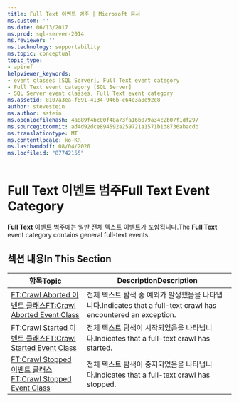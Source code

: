 ```yaml
---
title: Full Text 이벤트 범주 | Microsoft 문서
ms.custom: ''
ms.date: 06/13/2017
ms.prod: sql-server-2014
ms.reviewer: ''
ms.technology: supportability
ms.topic: conceptual
topic_type:
- apiref
helpviewer_keywords:
- event classes [SQL Server], Full Text event category
- Full Text event category [SQL Server]
- SQL Server event classes, Full Text event category
ms.assetid: 8107a3ea-f891-4134-946b-c64e3a8e92e8
author: stevestein
ms.author: sstein
ms.openlocfilehash: 4a889f4bc00f48a73fa16b079a34c2b07f1df297
ms.sourcegitcommit: ad4d92dce894592a259721a1571b1d8736abacdb
ms.translationtype: MT
ms.contentlocale: ko-KR
ms.lasthandoff: 08/04/2020
ms.locfileid: "87742155"
---
```

# <a name="full-text-event-category"></a><span data-ttu-id="e76ec-102">Full Text 이벤트 범주</span><span class="sxs-lookup"><span data-stu-id="e76ec-102">Full Text Event Category</span></span>
  <span data-ttu-id="e76ec-103">**Full Text** 이벤트 범주에는 일반 전체 텍스트 이벤트가 포함됩니다.</span><span class="sxs-lookup"><span data-stu-id="e76ec-103">The **Full Text** event category contains general full-text events.</span></span>  
  
## <a name="in-this-section"></a><span data-ttu-id="e76ec-104">섹션 내용</span><span class="sxs-lookup"><span data-stu-id="e76ec-104">In This Section</span></span>  
  
|<span data-ttu-id="e76ec-105">항목</span><span class="sxs-lookup"><span data-stu-id="e76ec-105">Topic</span></span>|<span data-ttu-id="e76ec-106">Description</span><span class="sxs-lookup"><span data-stu-id="e76ec-106">Description</span></span>|  
|-----------|-----------------|  
|[<span data-ttu-id="e76ec-107">FT:Crawl Aborted 이벤트 클래스</span><span class="sxs-lookup"><span data-stu-id="e76ec-107">FT:Crawl Aborted Event Class</span></span>](ft-crawl-aborted-event-class.md)|<span data-ttu-id="e76ec-108">전체 텍스트 탐색 중 예외가 발생했음을 나타냅니다.</span><span class="sxs-lookup"><span data-stu-id="e76ec-108">Indicates that a full-text crawl has encountered an exception.</span></span>|  
|[<span data-ttu-id="e76ec-109">FT:Crawl Started 이벤트 클래스</span><span class="sxs-lookup"><span data-stu-id="e76ec-109">FT:Crawl Started Event Class</span></span>](ft-crawl-started-event-class.md)|<span data-ttu-id="e76ec-110">전체 텍스트 탐색이 시작되었음을 나타냅니다.</span><span class="sxs-lookup"><span data-stu-id="e76ec-110">Indicates that a full-text crawl has started.</span></span>|  
|[<span data-ttu-id="e76ec-111">FT:Crawl Stopped 이벤트 클래스</span><span class="sxs-lookup"><span data-stu-id="e76ec-111">FT:Crawl Stopped Event Class</span></span>](ft-crawl-stopped-event-class.md)|<span data-ttu-id="e76ec-112">전체 텍스트 탐색이 중지되었음을 나타냅니다.</span><span class="sxs-lookup"><span data-stu-id="e76ec-112">Indicates that a full-text crawl has stopped.</span></span>|  
  
  
